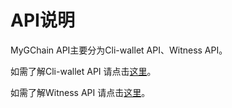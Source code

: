 # API说明

MyGChain API主要分为Cli-wallet API、Witness API。

如需了解Cli-wallet API 请点击[这里](/api/cli-wallet-api.md)。

如需了解Witness API 请点击[这里](/api/witness-api.md)。
